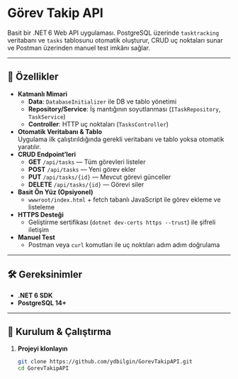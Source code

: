 # Görev Takip API

Basit bir .NET 6 Web API uygulaması. PostgreSQL üzerinde `tasktracking` veritabanı ve `tasks` tablosunu otomatik oluşturur, CRUD uç noktaları sunar ve Postman üzerinden manuel test imkânı sağlar.

---

## 📌 Özellikler

- **Katmanlı Mimari**  
  - **Data**: `DatabaseInitializer` ile DB ve tablo yönetimi  
  - **Repository/Service**: İş mantığının soyutlanması (`ITaskRepository`, `TaskService`)  
  - **Controller**: HTTP uç noktaları (`TasksController`)  
- **Otomatik Veritabanı & Tablo**  
  Uygulama ilk çalıştırıldığında gerekli veritabanı ve tablo yoksa otomatik yaratılır.  
- **CRUD Endpoint’leri**  
  - **GET** `/api/tasks` — Tüm görevleri listeler  
  - **POST** `/api/tasks` — Yeni görev ekler  
  - **PUT** `/api/tasks/{id}` — Mevcut görevi günceller  
  - **DELETE** `/api/tasks/{id}` — Görevi siler  
- **Basit Ön Yüz (Opsiyonel)**  
  - `wwwroot/index.html` + fetch tabanlı JavaScript ile görev ekleme ve listeleme  
- **HTTPS Desteği**  
  - Geliştirme sertifikası (`dotnet dev-certs https --trust`) ile şifreli iletişim  
- **Manuel Test**  
  - Postman veya `curl` komutları ile uç noktıları adım adım doğrulama  

---

## 🛠️ Gereksinimler

- **.NET 6 SDK**  
- **PostgreSQL 14+**  

---

## 🚀 Kurulum & Çalıştırma

1. **Projeyi klonlayın**  
   ```bash
   git clone https://github.com/ydbilgin/GorevTakipAPI.git
   cd GorevTakipAPI
